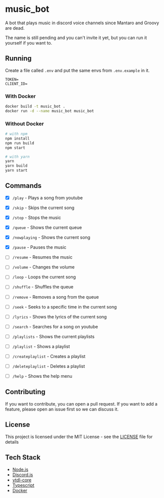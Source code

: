 # music_bot

A bot that plays music in discord voice channels since Mantaro and Groovy are dead.

The name is still pending and you can't invite it yet, but you can run it yourself if you want to.

## Running

Create a file called `.env` and put the same envs from `.env.example` in it.

```env
TOKEN=
CLIENT_ID=
```

### With Docker

```sh
docker build -t music_bot .
docker run -d --name music_bot music_bot
```

### Without Docker

```sh
# with npm
npm install
npm run build
npm start

# with yarn
yarn
yarn build
yarn start
```

## Commands

- [x] `/play` - Plays a song from youtube

- [x] `/skip` - Skips the current song

- [x] `/stop` - Stops the music

- [x] `/queue` - Shows the current queue

- [x] `/nowplaying` - Shows the current song

- [x] `/pause` - Pauses the music

- [ ] `/resume` - Resumes the music

- [ ] `/volume` - Changes the volume

- [ ] `/loop` - Loops the current song

- [ ] `/shuffle` - Shuffles the queue

- [ ] `/remove` - Removes a song from the queue

- [ ] `/seek` - Seeks to a specific time in the current song

- [ ] `/lyrics` - Shows the lyrics of the current song

- [ ] `/search` - Searches for a song on youtube

- [ ] `/playlists` - Shows the current playlists

- [ ] `/playlist` - Shows a playlist

- [ ] `/createplaylist` - Creates a playlist

- [ ] `/deleteplaylist` - Deletes a playlist

- [ ] `/help` - Shows the help menu

## Contributing

If you want to contribute, you can open a pull request. If you want to add a feature, please open an issue first so we can discuss it.

## License

This project is licensed under the MIT License - see the [LICENSE](LICENSE) file for details

## Tech Stack

- [Node.js](https://nodejs.org/en/)
- [Discord.js](https://discord.js.org/#/)
- [ytdl-core](https://www.npmjs.com/package/ytdl-core)
- [Typescript](https://www.typescriptlang.org/)
- [Docker](https://www.docker.com/)
